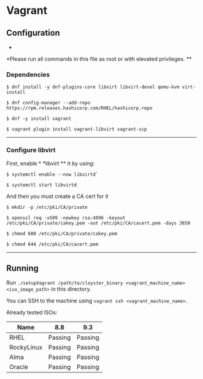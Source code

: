 # Vagrant

## Configuration

*
*Please
run
all
commands
in
this
file
as
root
or
with
elevated
privileges.
**

### Dependencies

```shell
$ dnf install -y dnf-plugins-core libvirt libvirt-devel qemu-kvm virt-install

$ dnf config-manager --add-repo https://rpm.releases.hashicorp.com/RHEL/hashicorp.repo

$ dnf -y install vagrant

$ vagrant plugin install vagrant-libvirt vagrant-scp
```

---

### Configure libvirt

First,
enable
*
*libvirt
**
it
by
using:

```shell
$ systemctl enable --now libvirtd`

$ systemctl start libvirtd
```

And
then
you
must
create
a
CA
cert
for
it

```shell
$ mkdir -p /etc/pki/CA/private

$ openssl req -x509 -newkey rsa:4096 -keyout /etc/pki/CA/private/cakey.pem -out /etc/pki/CA/cacert.pem -days 3650

$ chmod 600 /etc/pki/CA/private/cakey.pem

$ chmod 644 /etc/pki/CA/cacert.pem
```

---

## Running

Run `./setupVagrant /path/to/cloyster_binary
<vagrant_machine_name>  <iso_image_path>`
in
this
directory.

You
can
SSH
to
the
machine
using `vagrant ssh <vagrant_machine_name>`.

Already
tested
ISOs:

| Name       | 8.8     | 9.3     |
|------------|---------|---------|
| RHEL       | Passing | Passing |
| RockyLinux | Passing | Passing |
| Alma       | Passing | Passing |
| Oracle     | Passing | Passing |

